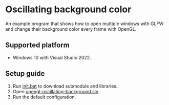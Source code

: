 # Oscillating background color
An example program that shows how to open multiple windows with GLFW and change their background color every frame with OpenGL.

## Supported platform
- Windows 10 with Visual Studio 2022.

## Setup guide
1. Run [init.bat](init.bat) to download submodule and libraries.
2. Open [opengl-oscillating-background.sln](opengl-oscillating-background.sln)
3. Run the default configuration.
